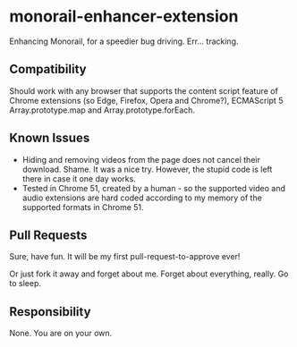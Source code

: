 # monorail-enhancer-extension
Enhancing Monorail, for a speedier bug driving. Err... tracking.

## Compatibility
Should work with any browser that supports the content script feature of Chrome extensions (so Edge, Firefox, Opera and Chrome?), ECMAScript 5 Array.prototype.map and Array.prototype.forEach.

## Known Issues
- Hiding and removing videos from the page does not cancel their download. Shame. It was a nice try.
However, the stupid code is left there in case it one day works.
- Tested in Chrome 51, created by a human - so the supported video and audio extensions are hard coded according to my memory of the supported formats in Chrome 51.

## Pull Requests
Sure, have fun. It will be my first pull-request-to-approve ever!

Or just fork it away and forget about me. Forget about everything, really. Go to sleep.

## Responsibility
None. You are on your own.
